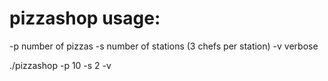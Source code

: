 # pizzashop usage:

-p number of pizzas
-s number of stations (3 chefs per station)
-v verbose

./pizzashop -p 10 -s 2 -v
